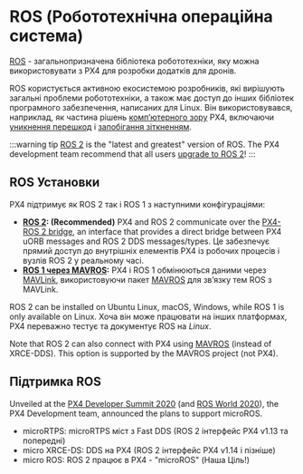# ROS (Робототехнічна операційна система)

[ROS](http://www.ros.org/) - загальнопризначена бібліотека робототехніки, яку можна використовувати з PX4 для розробки додатків для дронів.

ROS користується активною екосистемою розробників, які вирішують загальні проблеми робототехніки, а також має доступ до інших бібліотек програмного забезпечення, написаних для Linux. Він використовувався, наприклад, як частина рішень [комп’ютерного зору](../computer_vision/README.md) PX4, включаючи [уникнення перешкод](../computer_vision/obstacle_avoidance.md) і [запобігання зіткненням](../computer_vision/collision_prevention.md).

:::warning
tip [ROS 2](../ros2/index.md) is the "latest and greatest" version of ROS. The PX4 development team recommend that all users [upgrade to ROS 2](../ros2/index.md)!
:::


## ROS Установки

PX4 підтримує як ROS 2 так і ROS 1 з наступними конфігураціями:

- **[ROS 2](../ros2/index.md): (Recommended)** PX4 and ROS 2 communicate over the [PX4-ROS 2 bridge](../ros2/user_guide.md), an interface that provides a direct bridge between PX4 uORB messages and ROS 2 DDS messages/types. Це забезпечує прямий доступ до внутрішніх елементів PX4 із робочих процесів і вузлів ROS 2 у реальному часі.
- **[ROS 1 через MAVROS](../ros/ros1.md):** PX4 і ROS 1 обмінюються даними через [MAVLink](../middleware/mavlink.md), використовуючи пакет [MAVROS](../ros/mavros_installation.md) для зв’язку тем ROS з MAVLink.


ROS 2 can be installed on Ubuntu Linux, macOS, Windows, while ROS 1 is only available on Linux. Хоча він може працювати на інших платформах, PX4 переважно тестує та документує ROS на _Linux_.

Note that ROS 2 can also connect with PX4 using [MAVROS](https://github.com/mavlink/mavros/tree/ros2/mavros) (instead of XRCE-DDS). This option is supported by the MAVROS project (not PX4).

## Підтримка ROS

Unveiled at the [PX4 Developer Summit 2020](https://www.youtube.com/watch?v=lZ8crGI16qA) (and [ROS World 2020](https://www.youtube.com/watch?v=8XRkzHqQSf0)), the PX4 Development team, announced the plans to support microROS.

* microRTPS: microRTPS міст з Fast DDS (ROS 2 інтерфейс PX4 v1.13 та попередні)
* micro XRCE-DS: DDS на PX4 (ROS 2 інтерфейс PX4 v1.14 і пізніше)
* micro ROS: ROS 2 працює в PX4 - "microROS" (Наша Ціль!)
